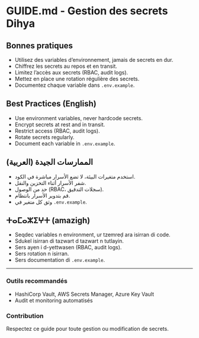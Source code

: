 # GUIDE.md - Gestion des secrets Dihya

## Bonnes pratiques
- Utilisez des variables d’environnement, jamais de secrets en dur.
- Chiffrez les secrets au repos et en transit.
- Limitez l’accès aux secrets (RBAC, audit logs).
- Mettez en place une rotation régulière des secrets.
- Documentez chaque variable dans `.env.example`.

## Best Practices (English)
- Use environment variables, never hardcode secrets.
- Encrypt secrets at rest and in transit.
- Restrict access (RBAC, audit logs).
- Rotate secrets regularly.
- Document each variable in `.env.example`.

## الممارسات الجيدة (العربية)
- استخدم متغيرات البيئة، لا تضع الأسرار مباشرة في الكود.
- شفر الأسرار أثناء التخزين والنقل.
- حد من الوصول (RBAC، سجلات التدقيق).
- قم بتدوير الأسرار بانتظام.
- وثق كل متغير في `.env.example`.

## ⵜⴰⵎⴰⵣⵉⵖⵜ (amazigh)
- Seqdec variables n environment, ur tzemreḍ ara isirran di code.
- Sdukel isirran di tazwart d tazwart n tutlayin.
- Sers ayen i d-yettwasen (RBAC, audit logs).
- Sers rotation n isirran.
- Sers documentation di `.env.example`.

---

### Outils recommandés
- HashiCorp Vault, AWS Secrets Manager, Azure Key Vault
- Audit et monitoring automatisés

### Contribution
Respectez ce guide pour toute gestion ou modification de secrets.
